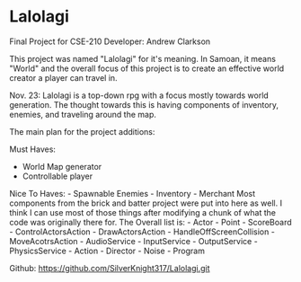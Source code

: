 # Lalolagi
Final Project for CSE-210
Developer: Andrew Clarkson

<summary>
This project was named "Lalolagi" for it's meaning. In Samoan, it means "World" and
the overall focus of this project is to create an effective world creator a player 
can travel in. 
</summary>

Nov. 23:
    Lalolagi is a top-down rpg with a focus mostly towards world generation. The thought 
towards this is having components of inventory, enemies, and traveling around the map. 

The main plan for the project additions:

Must Haves:
- World Map generator
- Controllable player

Nice To Haves:
    - Spawnable Enemies
    - Inventory
    - Merchant
        Most components from the brick and batter project were put into here as well. I think
    I can use most of those things after modifying a chunk of what the code was originally there for. The Overall list is:
            - Actor
            - Point
            - ScoreBoard
            - ControlActorsAction
            - DrawActorsAction
            - HandleOffScreenCollision
            - MoveAcotrsAction
            - AudioService
            - InputService
            - OutputService
            - PhysicsService
            - Action
            - Director
            - Noise
            - Program


Github:
https://github.com/SilverKnight317/Lalolagi.git